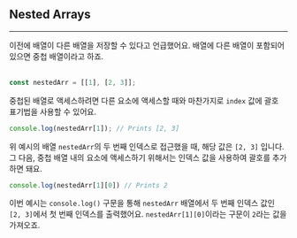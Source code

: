 ## Nested Arrays
---
이전에 배열이 다른 배열을 저장할 수 있다고 언급했어요. 배열에 다른 배열이 포함되어 있으면 중첩 배열이라고 하죠.
<br>
<br>

```javascript
const nestedArr = [[1], [2, 3]];
```

중첩된 배열로 액세스하려면 다른 요소에 액세스할 때와 마찬가지로 `index` 값에 괄호 표기법을 사용할 수 있어요.

```javascript
console.log(nestedArr[1]); // Prints [2, 3]
```

위 예시의 배열 `nestedArr`의 두 번째 인덱스로 접근했을 때, 해당 값은 `[2, 3]` 입니다. 그 다음, 중첩 배열 내의 요소에 액세스하기 위해서는 인덱스 값을 사용하여 괄호를 추가하면 돼요.

```javascript
console.log(nestedArr[1][0]) // Prints 2
```
이번 예시는 `console.log()` 구문을 통해 `nestedArr` 배열에서 두 번째 인덱스 값인 `[2, 3]`에서 첫 번째 인덱스를 출력했어요. `nestedArr[1][0]`이라는 구문이 `2`라는 값을 가져오죠.